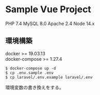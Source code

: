 # Sample Vue Project
PHP 7.4
MySQL 8.0
Apache 2.4
Node 14.x

## 環境構築
docker >= 19.03.13<br>
docker-compose >= 1.27.4<br>

```
$ docker-compose up -d
$ cp .env.sample .env
$ cp laravel/.env.example laravel/.env
```
環境変数の書き換えをする。
